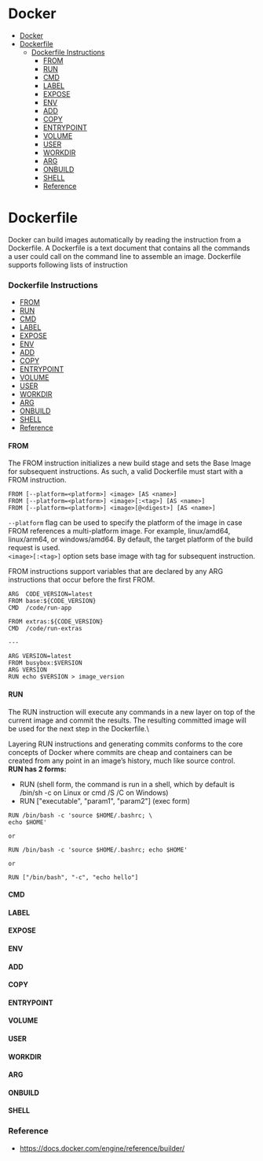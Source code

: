 Docker
======

- [Docker](#docker)
- [Dockerfile](#dockerfile)
    - [Dockerfile Instructions](#dockerfile-instructions)
      - [FROM](#from)
      - [RUN](#run)
      - [CMD](#cmd)
      - [LABEL](#label)
      - [EXPOSE](#expose)
      - [ENV](#env)
      - [ADD](#add)
      - [COPY](#copy)
      - [ENTRYPOINT](#entrypoint)
      - [VOLUME](#volume)
      - [USER](#user)
      - [WORKDIR](#workdir)
      - [ARG](#arg)
      - [ONBUILD](#onbuild)
      - [SHELL](#shell)
      - [Reference](#reference)

# Dockerfile
Docker can build images automatically by reading the instruction from a Dockerfile. A Dockerfile is a text document that contains all the commands a user could call on the command line to assemble an image.
Dockerfile supports following lists of instruction
### Dockerfile Instructions

  - [FROM](#from)
  - [RUN](#run)
  - [CMD](#cmd)
  - [LABEL](#label)
  - [EXPOSE](#expose)
  - [ENV](#env)
  - [ADD](#add)
  - [COPY](#copy)
  - [ENTRYPOINT](#entrypoint)
  - [VOLUME](#volume)
  - [USER](#user)
  - [WORKDIR](#workdir)
  - [ARG](#arg)
  - [ONBUILD](#onbuild)
  - [SHELL](#shell)
  - [Reference](#reference)

#### FROM
The FROM instruction initializes a new build stage and sets the Base Image for subsequent instructions. As such, a valid Dockerfile must start with a FROM instruction.

```shell
FROM [--platform=<platform>] <image> [AS <name>]
FROM [--platform=<platform>] <image>[:<tag>] [AS <name>]
FROM [--platform=<platform>] <image>[@<digest>] [AS <name>]
```
```--platform``` flag can be used to specify the platform of the image in case FROM references a multi-platform image. For example, linux/amd64, linux/arm64, or windows/amd64. By default, the target platform of the build request is used.  
```<image>[:<tag>]``` option sets base image with tag for subsequent instruction.  

FROM instructions support variables that are declared by any ARG instructions that occur before the first FROM.
```shell
ARG  CODE_VERSION=latest
FROM base:${CODE_VERSION}
CMD  /code/run-app

FROM extras:${CODE_VERSION}
CMD  /code/run-extras

---

ARG VERSION=latest
FROM busybox:$VERSION
ARG VERSION
RUN echo $VERSION > image_version
```

#### RUN
The RUN instruction will execute any commands in a new layer on top of the current image and commit the results. The resulting committed image will be used for the next step in the Dockerfile.\

Layering RUN instructions and generating commits conforms to the core concepts of Docker where commits are cheap and containers can be created from any point in an image’s history, much like source control.\
**RUN has 2 forms:**  
- RUN <command> (shell form, the command is run in a shell, which by default is /bin/sh -c on Linux or cmd /S /C on Windows)
- RUN ["executable", "param1", "param2"] (exec form)

```shell
RUN /bin/bash -c 'source $HOME/.bashrc; \
echo $HOME'

or

RUN /bin/bash -c 'source $HOME/.bashrc; echo $HOME'

or

RUN ["/bin/bash", "-c", "echo hello"]
```

#### CMD
#### LABEL
#### EXPOSE
#### ENV
#### ADD
#### COPY
#### ENTRYPOINT
#### VOLUME
#### USER
#### WORKDIR
#### ARG
#### ONBUILD
#### SHELL


### Reference
* https://docs.docker.com/engine/reference/builder/
